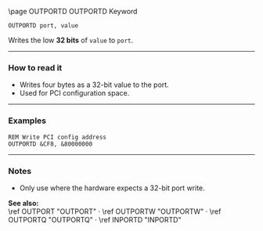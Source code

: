\page OUTPORTD OUTPORTD Keyword
```basic
OUTPORTD port, value
```

Writes the low **32 bits** of `value` to `port`.

---

### How to read it

- Writes four bytes as a 32-bit value to the port.
- Used for PCI configuration space.

---

### Examples
```basic
REM Write PCI config address
OUTPORTD &CF8, &80000000
```

---

### Notes
- Only use where the hardware expects a 32-bit port write.

**See also:**  
\ref OUTPORT "OUTPORT" · \ref OUTPORTW "OUTPORTW" · \ref OUTPORTQ "OUTPORTQ" · \ref INPORTD "INPORTD"